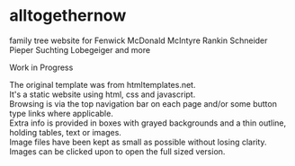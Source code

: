# alltogethernow
family tree website for Fenwick McDonald McIntyre Rankin Schneider Pieper Suchting Lobegeiger and more

Work in Progress

The original template was from htmltemplates.net. <br>
It's a static website using html, css and javascript. <br>
Browsing is via the top navigation bar on each page and/or some button type links where applicable. <br>
Extra info is provided in boxes with grayed backgrounds and a thin outline, holding tables, text or images. <br>
Image files have been kept as small as possible without losing clarity. <br>
Images can be clicked upon to open the full sized version. <br>
